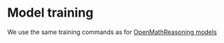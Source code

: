 # Model training

We use the same training commands as for [OpenMathReasoning models](../openmathreasoning/)